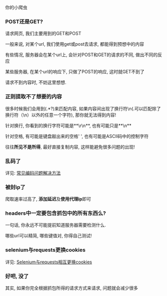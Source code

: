 你的小爬虫


### POST还是GET?

请求网页, 我们主要用到的GET和POST

一般来说, 对某个url, 我们使用get或post去请求, 都能得到预想中的内容

有些情况, 服务器会在某个url上, 会针对POST和GET的请求的不同, 做出不同的反应

某些服务器, 在某个url的响应下, 只做了POST的响应, 这时就GET不到了

请求不到内容时, 不妨这里想想.

### 正则提取不了想要的内容

很多时候我们会用到(.*?)来匹配内容, 如果内容间出现了换行符\n(.可以匹配除了换行符（\n）以外的任意一个字符), 那你就无法得到内容!

针对换行, 你看到的换行字符可能是**\r\n**, 也有可能只是**\n**

针对空格, 有可能是键盘敲出来的空格' ', 也有可能是ASCII码中的控制字符

往往**所见不是所得**, 最好直接复制内容, 这样能避免很多问题的出现!

### 乱码了

详见: [常见编码问题解决方法](https://github.com/Adj325/Python/blob/master/WebSpiders/decode-encode/常见编码问题解决方法.md)

### 被封ip了

爬取速率过高了, **添加延迟**及**使用代理ip**即可

### headers中一定要包含抓包中的所有东西么?

一句话, 你永远不可能提前知道服务器需要检测什么.

哪些url可以精简, 哪些键值对, 你得自己测试!

### selenium与requests更换cookies

详见: [Selenium与requests相互更换cookies](https://github.com/Adj325/Python/blob/master/Selenium/Selenium%E4%B8%8Erequests%E7%9B%B8%E4%BA%92%E6%9B%B4%E6%8D%A2cookies.md)

### 好吧, 没了

其实, 如果你完全根据抓包所得的请求方式来请求, 问题就会减少很多

